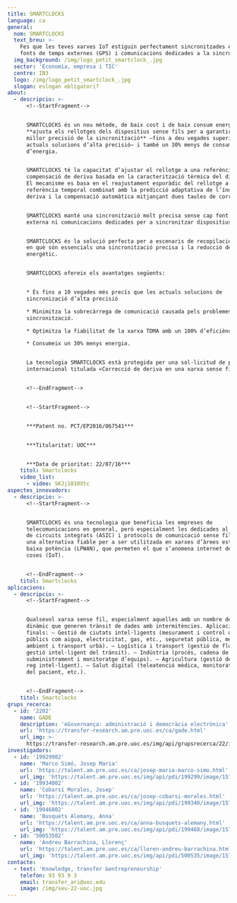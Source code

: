```yaml
---
title: SMARTCLOCKS
language: ca
general:
  nom: SMARTCLOCKS
  text_breu: >-
    Fes que les teves xarxes IoT estiguin perfectament sincronitzades eliminant
    fonts de temps externes (GPS) i comunicacions dedicades a la sincronització
  img_background: /img/logo_petit_smartclock_.jpg
  sector: 'Economia, empresa i TIC'
  centre: IN3
  logo: /img/logo_petit_smartclock_.jpg
  slogan: eslogan obligatori?
about:
  - descripcio: >-
      <!--StartFragment-->


      SMARTCLOCKS és un nou mètode, de baix cost i de baix consum energètic que
      **ajusta els rellotges dels dispositius sense fils per a garantir una
      millor precisió de la sincronització** —fins a deu vegades superior a les
      actuals solucions d’alta precisió— i també un 30% menys de consum
      d’energia.


      SMARTCLOCKS té la capacitat d’ajustar el rellotge a una referència amb una
      compensació de deriva basada en la caracterització tèrmica del dispositiu.
      El mecanisme es basa en el reajustament esporàdic del rellotge a font de
      referència temporal combinat amb la predicció adaptativa de l’índex de
      deriva i la compensació automàtica mitjançant dues taules de correcció.


      SMARTCLOCKS manté una sincronització molt precisa sense cap font de temps
      externa ni comunicacions dedicades per a sincronitzar dispositius.


      SMARTCLOCKS és la solució perfecta per a escenaris de recopilació de dades
      en què són essencials una sincronització precisa i la reducció del consum
      energètic.


      SMARTCLOCKS ofereix els avantatges següents:


      * És fins a 10 vegades més precís que les actuals solucions de
      sincronizació d’alta precisió

      * Minimitza la sobrecàrrega de comunicació causada pels problemes de
      sincronització.

      * Optimitza la fiabilitat de la xarxa TDMA amb un 100% d’eficiència.

      * Consumeix un 30% menys energia.


      La tecnologia SMARTCLOCKS està protegida per una sol·licitud de patent
      internacional titulada «Correcció de deriva en una xarxa sense fil».


      <!--EndFragment-->


      <!--StartFragment-->


      ***Patent no. PCT/EP2016/067541***


      ***Titularitat: UOC***


      ***Data de prioritat: 22/07/16***
    titol: Smartclocks
    video_list:
      - video: SKJj1810Xtc
aspectes_innovadors:
  - descripcio: >-
      <!--StartFragment-->


      SMARTCLOCKS és una tecnologia que beneficia les empreses de
      telecomunicacions en general, però especialment les dedicades al disseny
      de circuits integrats (ASIC) i protocols de comunicació sense fil. HSS és
      una alternativa fiable per a ser utilitzada en xarxes d’àrees esteses de
      baixa potència (LPWAN), que permeten el que s’anomena internet de les
      coses (IoT).


      <!--EndFragment-->
    titol: Smartclocks
aplicacions:
  - descripcio: >-
      <!--StartFragment-->


      Qualsevol xarxa sense fil, especialment aquelles amb un nombre de nodes
      dinàmic que generen trànsit de dades amb intermitències. Aplicacions
      finals: – Gestió de ciutats intel·ligents (mesurament i control de serveis
      públics com aigua, electricitat, gas, etc., seguretat pública, medi
      ambient i transport urbà). – Logística i transport (gestió de flotes,
      gestió intel·ligent del trànsit). – Indústria (procés, cadena de
      subministrament i monitoratge d’equips). – Agricultura (gestió de plagues,
      reg intel·ligent). – Salut digital (teleatenció mèdica, monitoratge remot
      del pacient, etc.).


      <!--EndFragment-->
    titol: Smartclocks
grups_recerca:
  - id: '2202'
    name: GADE
    description: 'eGovernança: administració i democràcia electrònica'
    url: 'https://transfer-research.am.pre.uoc.es/ca/gade.html'
    url_img: >-
      https://transfer-research.am.pre.uoc.es/img/api/grupsrecerca/22/image/1581319786424
investigadors:
  - id: '19929902'
    name: 'Marco Simó, Josep Maria'
    url: 'https://talent.am.pre.uoc.es/ca/josep-maria-marco-simo.html'
    url_img: 'https://talent.am.pre.uoc.es/img/api/pdi/199299/image/1574954315497'
  - id: '19934002'
    name: 'Cobarsí Morales, Josep'
    url: 'https://talent.am.pre.uoc.es/ca/josep-cobarsi-morales.html'
    url_img: 'https://talent.am.pre.uoc.es/img/api/pdi/199340/image/1573925681278'
  - id: '19946802'
    name: 'Busquets Alemany, Anna'
    url: 'https://talent.am.pre.uoc.es/ca/anna-busquets-alemany.html'
    url_img: 'https://talent.am.pre.uoc.es/img/api/pdi/199468/image/1573926377696'
  - id: '50053502'
    name: 'Andreu Barrachina, Llorenç'
    url: 'https://talent.am.pre.uoc.es/ca/lloren-andreu-barrachina.html'
    url_img: 'https://talent.am.pre.uoc.es/img/api/pdi/500535/image/1573926817088'
contacte:
  - text: 'Knowledge, transfer &entrepreneurship'
    telefon: 93 93 9 3
    email: transfer_ari@uoc.edu
    image: /img/seu-22-uoc.jpg
---
```

